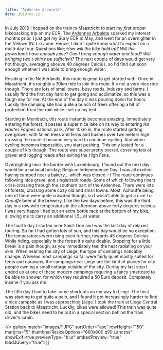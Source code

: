 ```yaml
---
title: "Ardennes Arbalete"
date: 2019-08-22
---
```


In July 2019 I hopped on the train to Maastricht to start my _first_ proper bikepacking trip on my ECR. The [Ardennes Arbalete](https://bikepacking.com/routes/ardennes-arbalete/) sparked my interest months prior. I just got my Surly ECR in May, and went for an overnighter in the Veluwe (NL) in June. Hence, I didn't quite know what to expect on a multi-day tour. Questions like; _How will the bike hold up? Will the powerbank have enough juice? Can I bring enough water and food? Will bringing two t-shirts be sufficient?_ The next couple of days would get very hot though, averaging abouve 40 degrees Celcius, so I'd find out soon enough whether I was able to bring enough water.

 Residing in the Netherlands, this route is great to get started with. Once in Maastricht, it's roughly a 70km ride to join this route. It's not a very nice ride though. There are lots of small towns, busy roads, industry and farms. I usually find the first day hard to get going and acclimatize, so this was a tough day for me. At the end of the day it was pouring down for hours. Luckily the camping site had quite a bunch of trees offering a bit of protection from the rain while I set up my tent.

Starting in Membach, this route instantly becomes amazing. Immediately entering the forest, it passes a super nice lake on its way to entering _les Hautes Fagnes_ national park. After 10km in, the route started getting overgrown, with fallen trees and ferns and bushes over two meters high crossing the route it became very hard to continue cycling. And when cycling becomes impossible, you start pushing. This only lasted for a couple of k's though. The route was super pretty overall, covering lots of gravel and logging roads after exiting the High Fens.

Overnighting near the border with Luxembourg, I found out the next day would be a national holiday; Belgium Independence Day. I was all excited having camped near a bakery... which was closed :-)
The route continues following nice gravel and singletrack roads. Some of which following rivers criss-crossing through the southern part of the Ardennes. There were lots of forests, crossing some cozy old and small towns. Most, Achouffe being one of them were quite crowded though, so I wasn't able to get a nice _La Chouffe_ beer at the brewery. Like the two days before, this was the third day in a row with temperaturs in the afternoon above forty degrees celcius. I was very happy I had put an extra bottle rack at the bottom of my bike, allowing me to carry an additional 1.5L of water.

The fourth day I started near Saint-Ode and was the last day of relaxed touring. So far I had gotten lots of sun, and this day would be no exception. The temperatures were rising even further, towards 45 degrees Celcius. While riding, especially in the forest it's quite doable. Stopping for a little break is a pain though, as you immediately feel the heat radiating on your skin. When nearing the city of Liege, the type of campings noticably change. Whereas most campings so far were fairly quiet mostly suited for tents and caravans, the campings near Liege are the kind of places for city people owning a small cottage outside of the city. During my last stop I ended up at one of these modern campings requiring a fancy smartcard to be able to shower, for which they required a 50 Euro deposit. Completely insane if you ask me.

The fifth day I had to take some shortcuts on my way to Liege. The heat was starting to get quite a pain, and I found it got increasingly harder to find a nice campsite as I was approaching Liege. I took the train at Liege Central Station back to Maastricht. Luckily, bikes were allowed! This train was quite old, and the bikes need to be put in a special section behind the train driver's cabin.

{{< gallery match="images/*.JPG" sortOrder="asc" rowHeight="150" margins="5" thumbnailResizeOptions="600x600 q90 Lanczos" showExif=true previewType="blur" embedPreview="true" loadJQuery="true">}}
